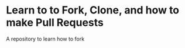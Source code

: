 # Learn to to __Fork__, __Clone__, and how to make __Pull Requests__
A repository to learn how to fork
